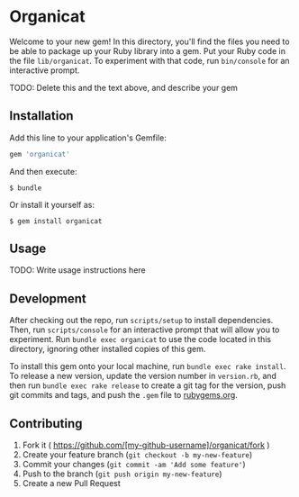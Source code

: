 # Organicat

Welcome to your new gem! In this directory, you'll find the files you need to be able to package up your Ruby library into a gem. Put your Ruby code in the file `lib/organicat`. To experiment with that code, run `bin/console` for an interactive prompt.

TODO: Delete this and the text above, and describe your gem

## Installation

Add this line to your application's Gemfile:

```ruby
gem 'organicat'
```

And then execute:

    $ bundle

Or install it yourself as:

    $ gem install organicat

## Usage

TODO: Write usage instructions here

## Development

After checking out the repo, run `scripts/setup` to install dependencies. Then, run `scripts/console` for an interactive prompt that will allow you to experiment. Run `bundle exec organicat` to use the code located in this directory, ignoring other installed copies of this gem.

To install this gem onto your local machine, run `bundle exec rake install`. To release a new version, update the version number in `version.rb`, and then run `bundle exec rake release` to create a git tag for the version, push git commits and tags, and push the `.gem` file to [rubygems.org](https://rubygems.org).

## Contributing

1. Fork it ( https://github.com/[my-github-username]/organicat/fork )
2. Create your feature branch (`git checkout -b my-new-feature`)
3. Commit your changes (`git commit -am 'Add some feature'`)
4. Push to the branch (`git push origin my-new-feature`)
5. Create a new Pull Request
